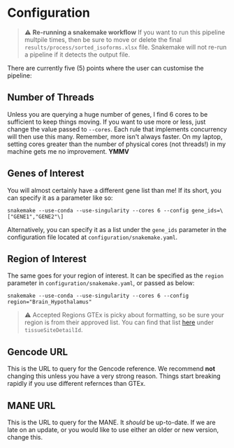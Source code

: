# Configuration

> :warning: **Re-running a snakemake workflow**
> If you want to run this pipeline multpile times,
> then be sure to move or delete the final `results/process/sorted_isoforms.xlsx` file.
> Snakemake will not re-run a pipeline if it detects the output file.

There are currently five (5) points where the user can customise the pipeline:

## Number of Threads

Unless you are querying a huge number of genes,
I find 6 cores to be sufficient to keep things moving.
If you want to use more or less,
just change the value passed to `--cores`.
Each rule that implements concurrency will then use this many.
Remember, more isn't always faster.
On my laptop,
setting cores greater than the number of physical cores (not threads!)
in my machine gets me no improvement.
**YMMV**

## Genes of Interest

You will almost certainly have a different gene list than me!
If its short,
you can specify it as a parameter like so:

```shell
snakemake --use-conda --use-singularity --cores 6 --config gene_ids=\["GENE1","GENE2"\]
```

Alternatively, you can specify it as a list under the `gene_ids` parameter in the
configuration file located at `configuration/snakemake.yaml`.

## Region of Interest

The same goes for your region of interest.
It can be specified as the `region` parameter in `configuration/snakemake.yaml`,
or passed as below:

```shell
snakemake --use-conda --use-singularity --cores 6 --config region="Brain_Hypothalamus"
```

> :warning: Accepted Regions
> GTEx is picky about formatting,
> so be sure your region is from their approved list.
> You can find that list [here][tissue_regions]
> under `tissueSiteDetailId`.

## Gencode URL

This is the URL to query for the Gencode reference.
We recommend **not** changing this unless you have a very strong reason.
Things start breaking rapidly if you use different refernces than GTEx.

## MANE URL

This is the URL to query for the MANE.
It *should* be up-to-date.
If we are late on an update,
or you would like to use either an older or new version,
change this.

[tissue_regions]: https://gtexportal.org/home/api-docs/#!/expression/medianTranscriptExpression "GTEx Regions"
